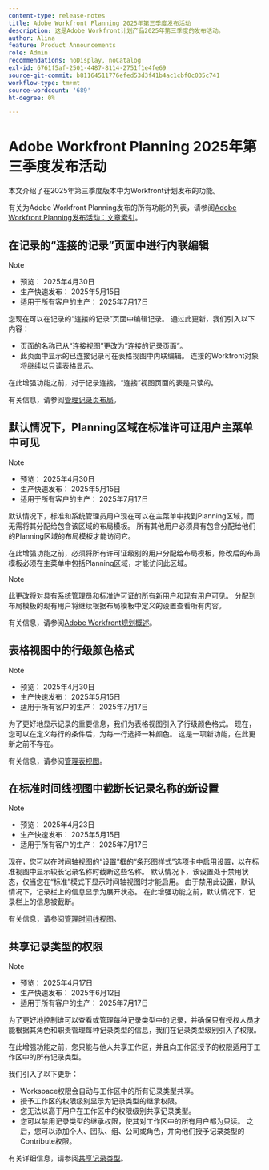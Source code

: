 ```yaml
---
content-type: release-notes
title: Adobe Workfront Planning 2025年第三季度发布活动
description: 这是Adobe Workfront计划产品2025年第三季度的发布活动。
author: Alina
feature: Product Announcements
role: Admin
recommendations: noDisplay, noCatalog
exl-id: 6761f5af-2501-4487-8114-2751f1e4fe69
source-git-commit: b81164511776efed53d3f41b4ac1cbf0c035c741
workflow-type: tm+mt
source-wordcount: '689'
ht-degree: 0%

---
```


# Adobe Workfront Planning 2025年第三季度发布活动

本文介绍了在2025年第三季度版本中为Workfront计划发布的功能。

<!--keep the sentence below for all future quarterly release pages-->

有关为Adobe Workfront Planning发布的所有功能的列表，请参阅[Adobe Workfront Planning发布活动：文章索引](/help/quicksilver/product-announcements/product-releases/planning-release-activity/planning-release-activity-article-index.md)。

## 在记录的“连接的记录”页面中进行内联编辑

>[!NOTE]
>
>* 预览： 2025年4月30日
>* 生产快速发布： 2025年5月15日
>* 适用于所有客户的生产： 2025年7月17日

您现在可以在记录的“连接的记录”页面中编辑记录。 通过此更新，我们引入以下内容：

* 页面的名称已从“连接视图”更改为“连接的记录页面”。
* 此页面中显示的已连接记录可在表格视图中内联编辑。 连接的Workfront对象将继续以只读表格显示。

在此增强功能之前，对于记录连接，“连接”视图页面的表是只读的。

有关信息，请参阅[管理记录页布局](/help/quicksilver/planning/records/manage-the-record-page.md)。

## 默认情况下，Planning区域在标准许可证用户主菜单中可见

>[!NOTE]
>
>* 预览： 2025年4月30日
>* 生产快速发布： 2025年5月15日
>* 适用于所有客户的生产： 2025年7月17日

默认情况下，标准和系统管理员用户现在可以在主菜单中找到Planning区域，而无需将其分配给包含该区域的布局模板。 所有其他用户必须具有包含分配给他们的Planning区域的布局模板才能访问它。

在此增强功能之前，必须将所有许可证级别的用户分配给布局模板，修改后的布局模板必须在主菜单中包括Planning区域，才能访问此区域。

>[!NOTE]
>
>此更改将对具有系统管理员和标准许可证的所有新用户和现有用户可见。
>分配到布局模板的现有用户将继续根据布局模板中定义的设置查看所有内容。

有关信息，请参阅[Adobe Workfront规划概述](/help/quicksilver/planning/access/access-overview.md)。

## 表格视图中的行级颜色格式

>[!NOTE]
>
>* 预览： 2025年4月30日
>* 生产快速发布： 2025年5月15日
>* 适用于所有客户的生产： 2025年7月17日

为了更好地显示记录的重要信息，我们为表格视图引入了行级颜色格式。 现在，您可以在定义每行的条件后，为每一行选择一种颜色。  这是一项新功能，在此更新之前不存在。

有关信息，请参阅[管理表视图](/help/quicksilver/planning/views/manage-the-table-view.md)。

## 在标准时间线视图中截断长记录名称的新设置

>[!NOTE]
>
>* 预览： 2025年4月23日
>* 生产快速发布： 2025年5月15日
>* 适用于所有客户的生产： 2025年7月17日

现在，您可以在时间轴视图的“设置”框的“条形图样式”选项卡中启用设置，以在标准视图中显示较长记录名称时截断这些名称。 默认情况下，该设置处于禁用状态，仅当您在“标准”模式下显示时间轴视图时才能启用。 由于禁用此设置，默认情况下，记录栏上的信息显示为展开状态。 在此增强功能之前，默认情况下，记录栏上的信息被截断。

有关信息，请参阅[管理时间线视图](/help/quicksilver/planning/views/manage-the-timeline-view.md)。

## 共享记录类型的权限


>[!NOTE]
>
>* 预览： 2025年4月17日
>* 生产快速发布： 2025年6月12日
>* 适用于所有客户的生产： 2025年7月17日

为了更好地控制谁可以查看或管理每种记录类型中的记录，并确保只有授权人员才能根据其角色和职责管理每种记录类型的信息，我们在记录类型级别引入了权限。

在此增强功能之前，您只能与他人共享工作区，并且向工作区授予的权限适用于工作区中的所有记录类型。

我们引入了以下更新：

* Workspace权限会自动与工作区中的所有记录类型共享。
* 授予工作区的权限级别显示为记录类型的继承权限。
* 您无法以高于用户在工作区中的权限级别共享记录类型。
* 您可以禁用记录类型的继承权限，使其对工作区中的所有用户都为只读。 之后，您可以添加个人、团队、组、公司或角色，并向他们授予记录类型的Contribute权限。

有关详细信息，请参阅[共享记录类型](/help/quicksilver/planning/access/share-record-types.md)。


